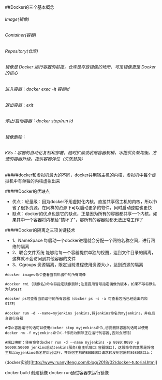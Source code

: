 ##Docker的三个基本概念
###### Image(镜像)
###### Container(容器)
###### Repository(仓库)

###### 镜像是 Docker 运行容器的前提，仓库是存放镜像的场所，可见镜像更是 Docker 的核心

###### 进入容器：docker exec -it 容器id
###### 退出容器：exit
###### 停止/启动容器：docker stop/run id
###### 镜像删除：

###### K8s：容器的自动化复制和部署。随时扩展或收缩容器规模，冰提供负载均衡。方便的容器升级。提供容器弹性（失效替换）

#####docker和虚拟机最大的不同，docker共用宿主机的内核，虚拟机中每个虚拟机中有单独的内核虚拟出来

#####Docker的优缺点
- 优点：轻量级：因为docker不用虚拟化内核，直接共享宿主机的内核，所以节省了很多资源，在同样的资源下可以启动更多的软件，同时启动速度也更快
- 缺点：docker的优点也是它的缺点，正是因为所有的容器都共享一个内核，如果其中一个容器将内核给"搞坏了"，那所有的容器就都无法正常工作了


#####Docker的隔离之三项关键技术
- 1、NameSpace 每启动一个docker进程就会分配一个网络名称空间，进行网络的隔离
- 2、联合文件系统 能够给每一个容器提供单独的视图，达到文件目录的隔离，这样就不会访问到其他容器的文件
- 3、Cgroups 资源隔离，限定当前进程使用资源大小，达到资源的隔离

```
#docker images命令查看当前机器中的所有镜像

#docker rmi {镜像名}命令将指定镜像删除;注意要用冒号指定镜像的版本，如果不写将默认为latest

#docker ps可查看当前运行的所有容器（docker ps -s -a 可查看包括已经退出的和SIZE）

#docker run -d --name=myjenkins jenkins,将jenkins命名为myjenkins，并在后台运行容器

#停止容器运行的话可以使用docker stop myjenkins命令,想要删除容器的话可以使用docker rm -f myjenkins命令(-f作用为删除正在运行的容器,否则会报错)

#端口映射：使用命令docker run -d --name myjenkins -p 8080:8080 -p 50000:50000 jenkins启动Jenkins服务(宿主机端口:容器端口)，这段命令的意思是将宿主机以myjenkins命名在后台运行，并将宿主机的8080端口请求转发到容器的8080端口上；
```

(docker实战)[http://www.ruanyifeng.com/blog/2018/02/docker-tutorial.html]

docker build 创建镜像
docker run通过容器来运行镜像
